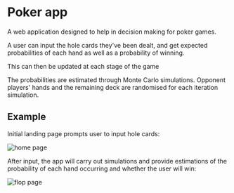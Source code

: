 # Poker app

A web application designed to help in decision making for poker games.

A user can input the hole cards they've been dealt, and get expected
probabilities of each hand as well as a probability of winning.

This can then be updated at each stage of the game

The probabilities are estimated through Monte Carlo simulations. Opponent
players' hands and the remaining deck are randomised for each iteration
simulation.

## Example

Initial landing page prompts user to input hole cards:

![home page](https://github.com/shep312/poker-app/tree/development/app/docs/start.png)

After input, the app will carry out simulations and provide estimations of
the probability of each hand occurring and whether the user will win:

![flop page](https://github.com/shep312/poker-app/tree/development/app/docs/after_hole.png)
